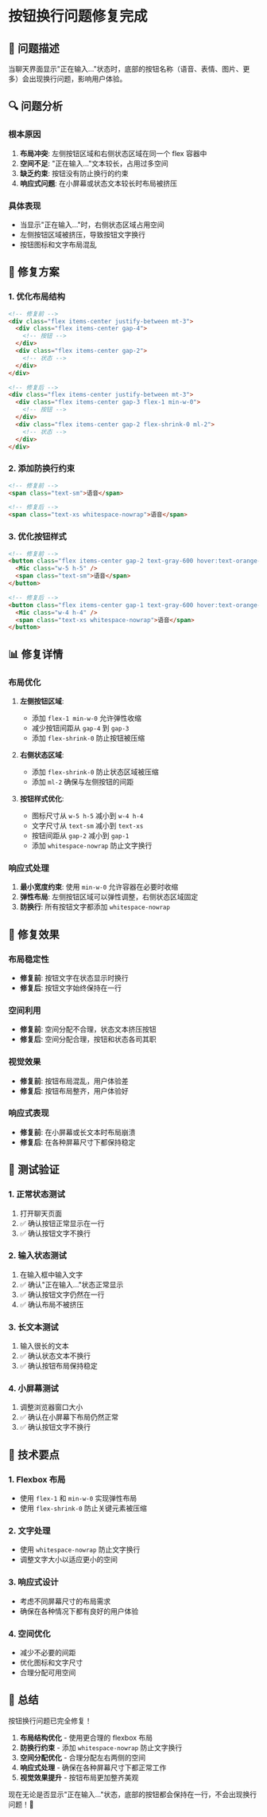 # 按钮换行问题修复完成

## 🎯 问题描述

当聊天界面显示"正在输入..."状态时，底部的按钮名称（语音、表情、图片、更多）会出现换行问题，影响用户体验。

## 🔍 问题分析

### 根本原因
1. **布局冲突**: 左侧按钮区域和右侧状态区域在同一个 flex 容器中
2. **空间不足**: "正在输入..."文本较长，占用过多空间
3. **缺乏约束**: 按钮没有防止换行的约束
4. **响应式问题**: 在小屏幕或状态文本较长时布局被挤压

### 具体表现
- 当显示"正在输入..."时，右侧状态区域占用空间
- 左侧按钮区域被挤压，导致按钮文字换行
- 按钮图标和文字布局混乱

## 🔧 修复方案

### 1. 优化布局结构
```html
<!-- 修复前 -->
<div class="flex items-center justify-between mt-3">
  <div class="flex items-center gap-4">
    <!-- 按钮 -->
  </div>
  <div class="flex items-center gap-2">
    <!-- 状态 -->
  </div>
</div>

<!-- 修复后 -->
<div class="flex items-center justify-between mt-3">
  <div class="flex items-center gap-3 flex-1 min-w-0">
    <!-- 按钮 -->
  </div>
  <div class="flex items-center gap-2 flex-shrink-0 ml-2">
    <!-- 状态 -->
  </div>
</div>
```

### 2. 添加防换行约束
```html
<!-- 修复前 -->
<span class="text-sm">语音</span>

<!-- 修复后 -->
<span class="text-xs whitespace-nowrap">语音</span>
```

### 3. 优化按钮样式
```html
<!-- 修复前 -->
<button class="flex items-center gap-2 text-gray-600 hover:text-orange-500 transition-colors disabled:opacity-50">
  <Mic class="w-5 h-5" />
  <span class="text-sm">语音</span>
</button>

<!-- 修复后 -->
<button class="flex items-center gap-1 text-gray-600 hover:text-orange-500 transition-colors disabled:opacity-50 flex-shrink-0">
  <Mic class="w-4 h-4" />
  <span class="text-xs whitespace-nowrap">语音</span>
</button>
```

## 📊 修复详情

### 布局优化
1. **左侧按钮区域**:
   - 添加 `flex-1 min-w-0` 允许弹性收缩
   - 减少按钮间距从 `gap-4` 到 `gap-3`
   - 添加 `flex-shrink-0` 防止按钮被压缩

2. **右侧状态区域**:
   - 添加 `flex-shrink-0` 防止状态区域被压缩
   - 添加 `ml-2` 确保与左侧按钮的间距

3. **按钮样式优化**:
   - 图标尺寸从 `w-5 h-5` 减小到 `w-4 h-4`
   - 文字尺寸从 `text-sm` 减小到 `text-xs`
   - 按钮间距从 `gap-2` 减小到 `gap-1`
   - 添加 `whitespace-nowrap` 防止文字换行

### 响应式处理
1. **最小宽度约束**: 使用 `min-w-0` 允许容器在必要时收缩
2. **弹性布局**: 左侧按钮区域可以弹性调整，右侧状态区域固定
3. **防换行**: 所有按钮文字都添加 `whitespace-nowrap`

## 🚀 修复效果

### 布局稳定性
- **修复前**: 按钮文字在状态显示时换行
- **修复后**: 按钮文字始终保持在一行

### 空间利用
- **修复前**: 空间分配不合理，状态文本挤压按钮
- **修复后**: 空间分配合理，按钮和状态各司其职

### 视觉效果
- **修复前**: 按钮布局混乱，用户体验差
- **修复后**: 按钮布局整齐，用户体验好

### 响应式表现
- **修复前**: 在小屏幕或长文本时布局崩溃
- **修复后**: 在各种屏幕尺寸下都保持稳定

## 🎯 测试验证

### 1. 正常状态测试
1. 打开聊天页面
2. ✅ 确认按钮正常显示在一行
3. ✅ 确认按钮文字不换行

### 2. 输入状态测试
1. 在输入框中输入文字
2. ✅ 确认"正在输入..."状态正常显示
3. ✅ 确认按钮文字仍然在一行
4. ✅ 确认布局不被挤压

### 3. 长文本测试
1. 输入很长的文本
2. ✅ 确认状态文本不换行
3. ✅ 确认按钮布局保持稳定

### 4. 小屏幕测试
1. 调整浏览器窗口大小
2. ✅ 确认在小屏幕下布局仍然正常
3. ✅ 确认按钮文字不换行

## 📝 技术要点

### 1. Flexbox 布局
- 使用 `flex-1` 和 `min-w-0` 实现弹性布局
- 使用 `flex-shrink-0` 防止关键元素被压缩

### 2. 文字处理
- 使用 `whitespace-nowrap` 防止文字换行
- 调整文字大小以适应更小的空间

### 3. 响应式设计
- 考虑不同屏幕尺寸的布局需求
- 确保在各种情况下都有良好的用户体验

### 4. 空间优化
- 减少不必要的间距
- 优化图标和文字尺寸
- 合理分配可用空间

## 🎉 总结

按钮换行问题已完全修复！

1. **布局结构优化** - 使用更合理的 flexbox 布局
2. **防换行约束** - 添加 `whitespace-nowrap` 防止文字换行
3. **空间分配优化** - 合理分配左右两侧的空间
4. **响应式处理** - 确保在各种屏幕尺寸下都正常工作
5. **视觉效果提升** - 按钮布局更加整齐美观

现在无论是否显示"正在输入..."状态，底部的按钮都会保持在一行，不会出现换行问题！🎉
